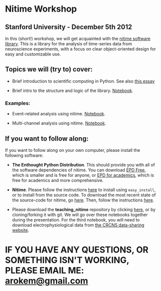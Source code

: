 # Nitime Workshop

## Stanford University - December 5th 2012

In this (short!) workshop, we will get acquainted with the [nitime software library](http://nipy.org/nitime). This is a library for the analysis of time-series data from neuroscience experiments, with a focus on clear object-oriented design for easy and customizable use.

## Topics we will (try to) cover:

- Brief introduction to scientific computing in Python. See also [this essay](http://www.stat.washington.edu/~hoytak/blog/whypython.html)

- Brief intro to the structure and logic of the library. [Notebook](http://nbviewer.ipython.org/urls/raw.github.com/arokem/teaching_nitime/master/Introduction_to_nitime.ipynb). 

### Examples:

- Event-related analysis using nitime.  [Notebook](http://nbviewer.ipython.org/urls/raw.github.com/arokem/teaching_nitime/blob/master/event_related_analysis.ipynb).

- Multi-channel analysis using nitime. 
[Notebook](http://nbviewer.ipython.org/urls/raw.github.com/arokem/teaching_nitime/blob/master/multi_channel_analysis.ipynb).

## If you want to follow along: 

If you want to follow along on your own computer, please install the following software:

- **The Enthought Python Distribution**. This should provide you with all of the software dependencies of nitime. You can download [EPD Free](http://www.enthought.com/products/epd_free.php), which is smaller and is free for anyone, or [EPD for academics](http://www.enthought.com/products/edudownload.php), which is free for academics and more comprehensive.

- **Nitime**. Please follow the instructions [here](http://nipy.sourceforge.net/nitime/users/install.html) to install using `easy_install`, or to install from the source code. To download the most recent state of the source-code for nitime, go [here](https://github.com/nipy/nitime/downloads). Then, follow the instructions [here](http://nipy.sourceforge.net/nitime/users/install.html#building-from-source).

- Please download the **teaching_nitime** repository by clicking [here](https://github.com/arokem/teaching_nitime/archive/master.zip), or by cloning/forking it with git. We will go over these notebooks together during the presentation. For the third notebook, you will need to download electrophysiological data from [the CRCNS data-sharing website](http://crcns.org/data-sets/vc/pvc-3). 

# **IF YOU HAVE ANY QUESTIONS, OR SOMETHING ISN'T WORKING, PLEASE EMAIL ME: arokem@gmail.com**

